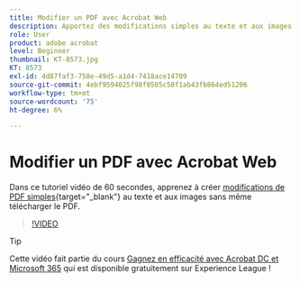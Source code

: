 ```yaml
---
title: Modifier un PDF avec Acrobat Web
description: Apportez des modifications simples au texte et aux images sans même télécharger le PDF
role: User
product: adobe acrobat
level: Beginner
thumbnail: KT-8573.jpg
KT: 8573
exl-id: 4d87faf3-758e-49d5-a1d4-7418ace14709
source-git-commit: 4ebf9594025f98f0505c58f1ab43fb864ed51206
workflow-type: tm+mt
source-wordcount: '75'
ht-degree: 6%

---
```


# Modifier un PDF avec Acrobat Web

Dans ce tutoriel vidéo de 60 secondes, apprenez à créer [modifications de PDF simples](https://www.adobe.com/fr/acrobat/online/pdf-editor.html){target="_blank"} au texte et aux images sans même télécharger le PDF.

>[!VIDEO](https://video.tv.adobe.com/v/336362?quality=12&learn=on&hidetitle=true)

>[!TIP]
>
>Cette vidéo fait partie du cours [Gagnez en efficacité avec Acrobat DC et Microsoft 365](https://experienceleague.adobe.com/?recommended=Acrobat-U-1-2021.microsoft365) qui est disponible gratuitement sur Experience League !
